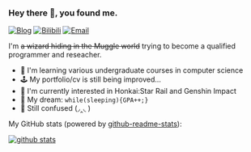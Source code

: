 ### Hey there 👋, you found me.

[![Blog](https://img.shields.io/badge/Blog-F0773A?style=flat-square&logo=firefox-browser&logoColor=white)](https://yqr533.github.io/blog/)
[![Bilibili](https://img.shields.io/badge/-Bilibili-00A1D6?style=flat-square&logo=bilibili&logoColor=white)](https://space.bilibili.com/93878345?spm_id_from=333.337.0.0)
[![Email](https://img.shields.io/badge/-Email-E8453C?style=flat-square&logo=Gmail&logoColor=white)](mailto:yqr533@gmail.com)

I'm ~~a wizard hiding in the Muggle world~~ trying to become a qualified programmer and reseacher.

- 🧐 I'm learning various undergraduate courses in computer science
- 🕹️ My portfolio/cv is still being improved...
- 👾 I'm currently interested in Honkai:Star Rail and Genshin Impact
- 💯 My dream: `while(sleeping){GPA++;}`
- 🔭 Still confused (◞‸◟ )

My GitHub stats (powered by [github-readme-stats](https://github.com/anuraghazra/github-readme-stats)):

[![github stats](https://github-readme-stats.vercel.app/api?username=yqr533&show_icons=true&hide_title=true&hide_border=true)](https://yqr533.github.io/blog/)
